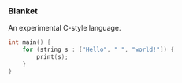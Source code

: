### Blanket

An experimental C-style language.

```c++
int main() {
    for (string s : ["Hello", " ", "world!"]) {
        print(s);
    }
}
```
